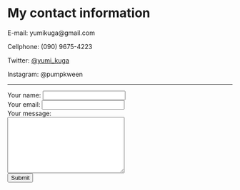 
<md lang="en" dir="ltr">
  <head>
    <meta charset="utf-8">
    <title>Contact me</title>
  </head>
  <body>
    <h1>My contact information</h1>
    <p>E-mail: yumikuga@gmail.com</p>
    <p>Cellphone: (090) 9675-4223</p>
    <p>Twitter: <a href="https://twitter.com/yumi_kuga">@yumi_kuga</p></a>
    <p>Instagram: @pumpkween</p>
<hr>
<form class="" action="mailto:yumidelonge@gmail.com" method="post" enctype="text/plain">
  <label>Your name:</label>
  <input type="text" name="yourName" value=""><br>
  <label>Your email:</label>
  <input type="email" name="yourEmail" value=""><br>
  <label>Your message:</label><br>
  <textarea name="yourMessege" rows="8" cols="30"></textarea><br>
  <input type="submit" name="">
</form>
    <!-- > <form class="" action="index.html" method="post">
      <label>Would you like to subscribe to the newsletter?</label>
      <input type="checkbox" name="" value=""><br>
      <label>Date of birth</label>
      <input type="date" name="" value=""><br>
      <label>What's your favorite color?</label>
      <input type="color" name="" value=""><br>
      <label>Please insert file:</label>
      <input type="file" name="" value=""><br>
      <label>Use the scale to tell me your mood</label>
      <input type="range" name="" value="">
      <label for=""></label>
    </form>-->
  </body>
</md>
